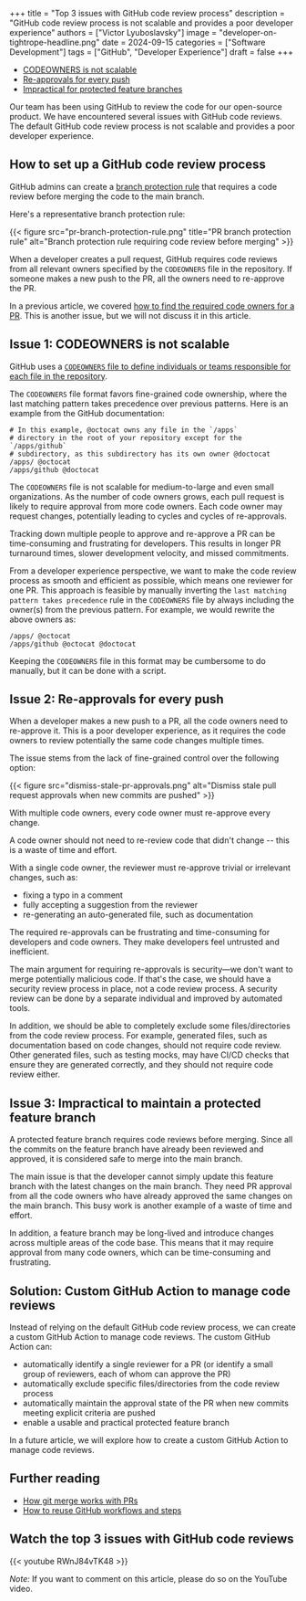 +++
title = "Top 3 issues with GitHub code review process"
description = "GitHub code review process is not scalable and provides a poor developer experience"
authors = ["Victor Lyuboslavsky"]
image = "developer-on-tightrope-headline.png"
date = 2024-09-15
categories = ["Software Development"]
tags = ["GitHub", "Developer Experience"]
draft = false
+++

- [CODEOWNERS is not scalable](#issue-1-codeowners-is-not-scalable)
- [Re-approvals for every push](#issue-2-re-approvals-for-every-push)
- [Impractical for protected feature branches](#issue-3-impractical-to-maintain-a-protected-feature-branch)

Our team has been using GitHub to review the code for our open-source product. We have encountered several issues with
GitHub code reviews. The default GitHub code review process is not scalable and provides a poor developer experience.

## How to set up a GitHub code review process

GitHub admins can create a
[branch protection rule](https://docs.github.com/en/repositories/configuring-branches-and-merges-in-your-repository/managing-protected-branches/managing-a-branch-protection-rule)
that requires a code review before merging the code to the main branch.

Here's a representative branch protection rule:

{{< figure src="pr-branch-protection-rule.png" title="PR branch protection rule" alt="Branch protection rule requiring code review before merging" >}}

When a developer creates a pull request, GitHub requires code reviews from all relevant owners specified by the
`CODEOWNERS` file in the repository. If someone makes a new push to the PR, all the owners need to re-approve the PR.

In a previous article, we covered [how to find the required code owners for a PR](../find-code-owners-for-pull-request).
This is another issue, but we will not discuss it in this article.

## Issue 1: CODEOWNERS is not scalable

GitHub uses a
[`CODEOWNERS` file to define individuals or teams responsible for each file in the repository](https://docs.github.com/en/repositories/managing-your-repositorys-settings-and-features/customizing-your-repository/about-code-owners).

The `CODEOWNERS` file format favors fine-grained code ownership, where the last matching pattern takes precedence over
previous patterns. Here is an example from the GitHub documentation:

```plaintext
# In this example, @octocat owns any file in the `/apps`
# directory in the root of your repository except for the `/apps/github`
# subdirectory, as this subdirectory has its own owner @doctocat
/apps/ @octocat
/apps/github @doctocat
```

The `CODEOWNERS` file is not scalable for medium-to-large and even small organizations. As the number of code owners
grows, each pull request is likely to require approval from more code owners. Each code owner may request changes,
potentially leading to cycles and cycles of re-approvals.

Tracking down multiple people to approve and re-approve a PR can be time-consuming and frustrating for developers. This
results in longer PR turnaround times, slower development velocity, and missed commitments.

From a developer experience perspective, we want to make the code review process as smooth and efficient as possible,
which means one reviewer for one PR. This approach is feasible by manually inverting the
`last matching pattern takes precedence` rule in the `CODEOWNERS` file by always including the owner(s) from the
previous pattern. For example, we would rewrite the above owners as:

```plaintext
/apps/ @octocat
/apps/github @octocat @doctocat
```

Keeping the `CODEOWNERS` file in this format may be cumbersome to do manually, but it can be done with a script.

## Issue 2: Re-approvals for every push

When a developer makes a new push to a PR, all the code owners need to re-approve it. This is a poor developer
experience, as it requires the code owners to review potentially the same code changes multiple times.

The issue stems from the lack of fine-grained control over the following option:

{{< figure src="dismiss-stale-pr-approvals.png" alt="Dismiss stale pull request approvals when new commits are pushed" >}}

With multiple code owners, every code owner must re-approve every change.

A code owner should not need to re-review code that didn't change -- this is a waste of time and effort.

With a single code owner, the reviewer must re-approve trivial or irrelevant changes, such as:

- fixing a typo in a comment
- fully accepting a suggestion from the reviewer
- re-generating an auto-generated file, such as documentation

The required re-approvals can be frustrating and time-consuming for developers and code owners. They make developers
feel untrusted and inefficient.

The main argument for requiring re-approvals is security—we don't want to merge potentially malicious code. If that's
the case, we should have a security review process in place, not a code review process. A security review can be done by
a separate individual and improved by automated tools.

In addition, we should be able to completely exclude some files/directories from the code review process. For example,
generated files, such as documentation based on code changes, should not require code review. Other generated files,
such as testing mocks, may have CI/CD checks that ensure they are generated correctly, and they should not require code
review either.

## Issue 3: Impractical to maintain a protected feature branch

A protected feature branch requires code reviews before merging. Since all the commits on the feature branch have
already been reviewed and approved, it is considered safe to merge into the main branch.

The main issue is that the developer cannot simply update this feature branch with the latest changes on the main
branch. They need PR approval from all the code owners who have already approved the same changes on the main branch.
This busy work is another example of a waste of time and effort.

In addition, a feature branch may be long-lived and introduce changes across multiple areas of the code base. This means
that it may require approval from many code owners, which can be time-consuming and frustrating.

## Solution: Custom GitHub Action to manage code reviews

Instead of relying on the default GitHub code review process, we can create a custom GitHub Action to manage code
reviews. The custom GitHub Action can:

- automatically identify a single reviewer for a PR (or identify a small group of reviewers, each of whom can approve
  the PR)
- automatically exclude specific files/directories from the code review process
- automatically maintain the approval state of the PR when new commits meeting explicit criteria are pushed
- enable a usable and practical protected feature branch

In a future article, we will explore how to create a custom GitHub Action to manage code reviews.

## Further reading

- [How git merge works with PRs](../git-merges-and-pull-requests)
- [How to reuse GitHub workflows and steps](../github-reusable-workflows-and-steps)

## Watch the top 3 issues with GitHub code reviews

{{< youtube RWnJ84vTK48 >}}

_Note:_ If you want to comment on this article, please do so on the YouTube video.
